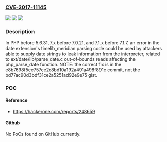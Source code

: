 ### [CVE-2017-11145](https://cve.mitre.org/cgi-bin/cvename.cgi?name=CVE-2017-11145)
![](https://img.shields.io/static/v1?label=Product&message=n%2Fa&color=blue)
![](https://img.shields.io/static/v1?label=Version&message=n%2Fa&color=blue)
![](https://img.shields.io/static/v1?label=Vulnerability&message=n%2Fa&color=brighgreen)

### Description

In PHP before 5.6.31, 7.x before 7.0.21, and 7.1.x before 7.1.7, an error in the date extension's timelib_meridian parsing code could be used by attackers able to supply date strings to leak information from the interpreter, related to ext/date/lib/parse_date.c out-of-bounds reads affecting the php_parse_date function. NOTE: the correct fix is in the e8b7698f5ee757ce2c8bd10a192a491a498f891c commit, not the bd77ac90d3bdf31ce2a5251ad92e9e75 gist.

### POC

#### Reference
- https://hackerone.com/reports/248659

#### Github
No PoCs found on GitHub currently.


